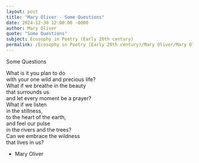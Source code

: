 ```yaml
---
layout: post
title: "Mary Oliver - Some Questions"
date: 2024-12-30 12:00:00 -0000
author: Mary Oliver
quote: "Some Questions"
subject: Ecosophy in Poetry (Early 20th century)
permalink: /Ecosophy in Poetry (Early 20th century)/Mary Oliver/Mary Oliver - Some Questions
---
```


Some Questions

What is it you plan to do  
     with your one wild and precious life?  
     What if we breathe in the beauty  
     that surrounds us  
     and let every moment be a prayer?  
     What if we listen  
     in the stillness,  
     to the heart of the earth,  
     and feel our pulse  
     in the rivers and the trees?  
     Can we embrace the wildness  
     that lives in us?

- Mary Oliver
